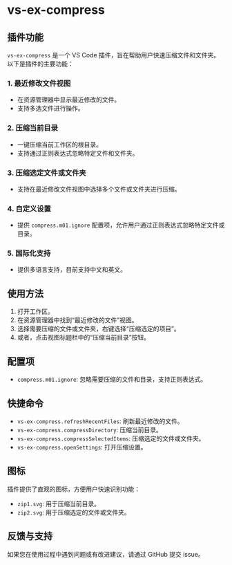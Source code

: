 # vs-ex-compress

## 插件功能

`vs-ex-compress` 是一个 VS Code 插件，旨在帮助用户快速压缩文件和文件夹。以下是插件的主要功能：

### 1. 最近修改文件视图
- 在资源管理器中显示最近修改的文件。
- 支持多选文件进行操作。

### 2. 压缩当前目录
- 一键压缩当前工作区的根目录。
- 支持通过正则表达式忽略特定文件和文件夹。

### 3. 压缩选定文件或文件夹
- 支持在最近修改文件视图中选择多个文件或文件夹进行压缩。

### 4. 自定义设置
- 提供 `compress.m01.ignore` 配置项，允许用户通过正则表达式忽略特定文件或目录。

### 5. 国际化支持
- 提供多语言支持，目前支持中文和英文。

## 使用方法

1. 打开工作区。
2. 在资源管理器中找到“最近修改的文件”视图。
3. 选择需要压缩的文件或文件夹，右键选择“压缩选定的项目”。
4. 或者，点击视图标题栏中的“压缩当前目录”按钮。

## 配置项

- `compress.m01.ignore`: 忽略需要压缩的文件和目录，支持正则表达式。

## 快捷命令

- `vs-ex-compress.refreshRecentFiles`: 刷新最近修改的文件。
- `vs-ex-compress.compressDirectory`: 压缩当前目录。
- `vs-ex-compress.compressSelectedItems`: 压缩选定的文件或文件夹。
- `vs-ex-compress.openSettings`: 打开压缩设置。

## 图标

插件提供了直观的图标，方便用户快速识别功能：
- `zip1.svg`: 用于压缩当前目录。
- `zip2.svg`: 用于压缩选定的文件或文件夹。

## 反馈与支持

如果您在使用过程中遇到问题或有改进建议，请通过 GitHub 提交 issue。
